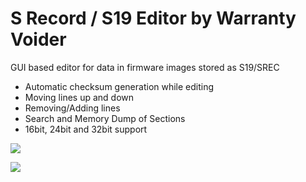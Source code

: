 # S Record / S19 Editor by Warranty Voider

GUI based editor for data in firmware images stored as S19/SREC

- Automatic checksum generation while editing
- Moving lines up and down
- Removing/Adding lines
- Search and Memory Dump of Sections
- 16bit, 24bit and 32bit support

![](https://i.imgur.com/gZyDy36.png)

![](https://i.imgur.com/cNQkYGB.png)
